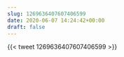 ```yaml
---
slug: 1269636407607406599
date: 2020-06-07 14:24:42+00:00
draft: false
---
```


{{< tweet 1269636407607406599 >}}
